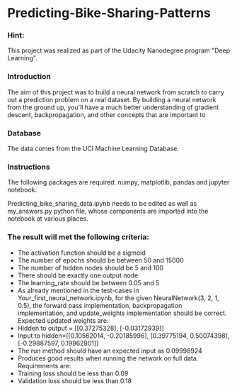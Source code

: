 # Predicting-Bike-Sharing-Patterns

### Hint: 
This project was realized as part of the Udacity Nanodegree program "Deep Learning".

### Introduction
The aim of this project was to build a neural network from scratch to carry out a prediction problem on a real dataset. By building a neural network from the ground up, you'll have a much better understanding of gradient descent, backpropagation, and other concepts that are important to

### Database
The data comes from the UCI Machine Learning Database.

### Instructions
The following packages are required: numpy, matplotlib, pandas and jupyter notebook.

Predicting_bike_sharing_data.ipynb needs to be edited as well as my_answers.py python file, whose components are imported into the notebook at various places.


### The result will met the following criteria:

- The activation function should be a sigmoid
- The number of epochs should be between 50 and 15000
- The number of hidden nodes should be 5 and 100
- There should be exactly one output node
- The learning_rate should be between 0.05 and 5
- As already mentioned in the test-cases in Your_first_neural_network.ipynb, for the given NeuralNetwork(3, 2, 1, 0.5), the forward pass implementation, backpropagation   implementation, and update_weights implementation should be correct. Expected updated weights are:
- Hidden to output = [[0.37275328], [-0.03172939]]
- Input to hidden=[[0.10562014, -0.20185996], [0.39775194, 0.50074398], [-0.29887597, 0.19962801]]
- The run method should have an expected input as 0.09998924
- Produces good results when running the network on full data. Requirements are:
- Training loss should be less than 0.09
- Validation loss should be less than 0.18
